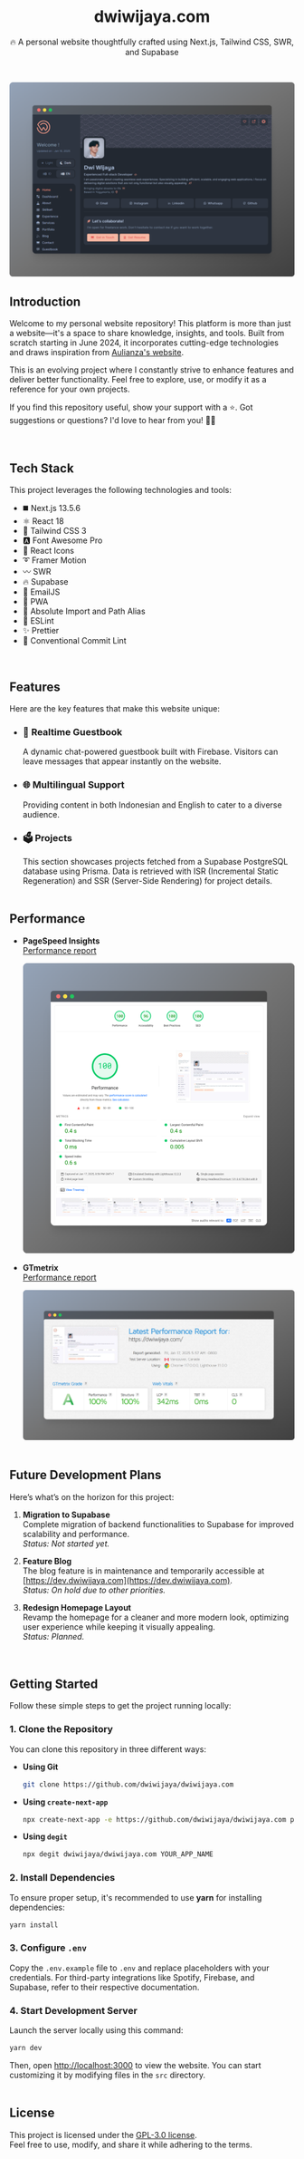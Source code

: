 <div align="center">
  <h1>dwiwijaya.com</h1>
  <p>🔥 A personal website thoughtfully crafted using Next.js, Tailwind CSS, SWR, and Supabase</p>
</div>
<br />

![Preview](/assets/preview.png)

## Introduction

Welcome to my personal website repository! This platform is more than just a website—it's a space to share knowledge, insights, and tools. Built from scratch starting in June 2024, it incorporates cutting-edge technologies and draws inspiration from <a href="https://aulianza.id/" target="_blank" rel="noopener noreferrer">Aulianza's website</a>.  

This is an evolving project where I constantly strive to enhance features and deliver better functionality. Feel free to explore, use, or modify it as a reference for your own projects.  

If you find this repository useful, show your support with a ⭐. Got suggestions or questions? I'd love to hear from you! 🧑‍💻  
<br /><br />

## Tech Stack

This project leverages the following technologies and tools:  

- ◼️ Next.js 13.5.6
- ⚛️ React 18
- 💠 Tailwind CSS 3
- 🅰️ Font Awesome Pro
- 💢 React Icons
- ➰ Framer Motion
- 〰️ SWR
- 🔥 Supabase
- 📧 EmailJS
- 📱 PWA
- 🧿 Absolute Import and Path Alias
- 📏 ESLint
- ✨ Prettier
- 📌 Conventional Commit Lint
<br />

## Features

Here are the key features that make this website unique:

- ### 💬 Realtime Guestbook  
  A dynamic chat-powered guestbook built with Firebase. Visitors can leave messages that appear instantly on the website.
- ### 🌐 Multilingual Support  
  Providing content in both Indonesian and English to cater to a diverse audience.
- ### 🗳 Projects  
  This section showcases projects fetched from a Supabase PostgreSQL database using Prisma. Data is retrieved with ISR (Incremental Static Regeneration) and SSR (Server-Side Rendering) for project details.
<br /><br />

## Performance

- **PageSpeed Insights**  
  [Performance report](https://pagespeed.web.dev/analysis/https-dwiwijaya-com/spw0h9zc7j?form_factor=desktop)  

  ![PageSpeed Insights](/assets/pagespeed.png)

- **GTmetrix**  
  [Performance report](https://gtmetrix.com/reports/dwiwijaya.com/K78O0zLh/)  

  ![GTmetrix](/assets/gtmetrix.png)
<br /><br />

## Future Development Plans

Here’s what’s on the horizon for this project:  

1. **Migration to Supabase**  
   Complete migration of backend functionalities to Supabase for improved scalability and performance.  
   *Status: Not started yet.*  

2. **Feature Blog**  
   The blog feature is in maintenance and temporarily accessible at [https://dev.dwiwijaya.com](https://dev.dwiwijaya.com).  
   *Status: On hold due to other priorities.*  

3. **Redesign Homepage Layout**  
   Revamp the homepage for a cleaner and more modern look, optimizing user experience while keeping it visually appealing.  
   *Status: Planned.*  
<br /><br />

## Getting Started

Follow these simple steps to get the project running locally:

### 1. Clone the Repository  

You can clone this repository in three different ways:  

- **Using Git**  
  ```bash
  git clone https://github.com/dwiwijaya/dwiwijaya.com
  ```

- **Using `create-next-app`**  
  ```bash
  npx create-next-app -e https://github.com/dwiwijaya/dwiwijaya.com project-name
  ```

- **Using `degit`**  
  ```bash
  npx degit dwiwijaya/dwiwijaya.com YOUR_APP_NAME
  ```

### 2. Install Dependencies  

To ensure proper setup, it's recommended to use **yarn** for installing dependencies:  
```bash
yarn install
```  

### 3. Configure `.env`  

Copy the `.env.example` file to `.env` and replace placeholders with your credentials. For third-party integrations like Spotify, Firebase, and Supabase, refer to their respective documentation.  

### 4. Start Development Server  

Launch the server locally using this command:  
```bash
yarn dev
```  

Then, open [http://localhost:3000](http://localhost:3000) to view the website. You can start customizing it by modifying files in the `src` directory.
<br /><br />

## License  

This project is licensed under the [GPL-3.0 license](https://github.com/dwiwijaya/dwiwijaya.com/blob/master/LICENSE).  
Feel free to use, modify, and share it while adhering to the terms.
